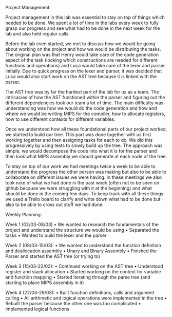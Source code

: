 Project Management:

Project management in this lab was essential to stay on top of things which needed to be done. We spent a lot of time in the labs every week to fully grasp our progress and see what had to be done in the next week for the lab and also held regular calls.

Before the lab even started, we met to discuss how we would be going about working on the project and how we would be distributing the tasks. The original plan was that Henry would take care of the code generation aspect of the task (looking which constructions are needed for different functions and operations) and Luca would take care of the lexer and parser initially. Due to quick progress on the lexer and parser, it was decided that Luca would also start work on the AST tree because it is linked with the parser.

The AST tree was by far the hardest part of the lab for us as a team. The intricacies of how the AST functioned within the parser and figuring out the different dependencies took our team a lot of time. The main difficulty was understanding was how we would do the code generation and how and where we would be writing MIPS for the compiler, how to allocate registers, how to use different contexts for different variables. 

Once we understood how all these foundational parts of our project worked, we started to build our tree. This part was done together with us first working together and then assigning tasks for each to do. We did this progressively by using tests to slowly build up the tree. The approach was simple, we would decompose the code into what it is for the parser and then look what MIPS assembly we should generate at each node of the tree. 

To stay on top of our work we had meetings twice a week to be able to understand the progress the other person was making but also to be able to collaborate on different issues we were having. In these meetings we also took note of what we had done in the past week (often not to be seen on github because we were struggling with it at the beginning) and what should be done in the coming few days. To keep track with all these things we used a Trello board to clarify and write down what had to be done but also to be able to cross out stuff we had done. 

Weekly Planning:

Week 1 (02/03-08/03)
•	We wanted to research the fundamentals of the project and understand the structure we would be using
•	Separated the tasks
•	Wanted to build the lexer and the parser

Week 2 (08/03-15/03):
•	We wanted to understand the function definition and deallocation assembly
•	Unary and Binary Assembly
•	Finished the Parser and started the AST tree (or trying to)

Week 3 (15/03-22/03):
•	Continued working on the AST tree
•	Understood register and stack allocation
•	Started working on the context for variable and function mapping
•	Started iterating through the parse tree (and starting to place MIPS assembly in it)

Week 4 (22/03-29/03):
•	Built function definitions, calls and argument calling
•	All arithmetic and logical operations were implemented in the tree
•	Rebuilt the parser because the other one was too complicated
•	Implemented logical functions
















